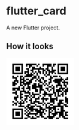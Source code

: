 # flutter_card

A new Flutter project.

## How it looks

![alt text](assets/images/img_qrcode.png "Screenshot of main application screen")
